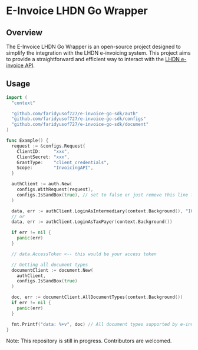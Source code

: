 # E-Invoice LHDN Go Wrapper

## Overview

The E-Invoice LHDN Go Wrapper is an open-source project designed to simplify the integration with the LHDN e-invoicing system. This project aims to provide a straightforward and efficient way to interact with the [LHDN e-invoice API](https://sdk.myinvois.hasil.gov.my/api/).

## Usage

```go
import (
  "context"

  "github.com/faridyusof727/e-invoice-go-sdk/auth"
  "github.com/faridyusof727/e-invoice-go-sdk/configs"
  "github.com/faridyusof727/e-invoice-go-sdk/document"
)

func Example() {
  request := &configs.Request{
    ClientID:     "xxx",
    ClientSecret: "xxx",
    GrantType:    "client_credentials",
    Scope:        "InvoicingAPI",
  }

  authClient := auth.New(
    configs.WithRequest(request),
    configs.IsSandBox(true), // set to false or just remove this line for prod
  )

  data, err := authClient.LoginAsIntermediary(context.Background(), "IGXXXXXXXXXXXX")
  // or
  data, err := authClient.LoginAsTaxPayer(context.Background())

  if err != nil {
    panic(err)
  }

  // data.AccessToken <-- this would be your access token

  // Getting all document types
  documentClient := document.New(
    authClient, 
    configs.IsSandBox(true)
  )

  doc, err := documentClient.AllDocumentTypes(context.Background())
  if err != nil {
    panic(err)
  }

  fmt.Printf("data: %+v", doc) // All document types supported by e-invoice
}
```

Note: This repository is still in progress. Contributors are welcomed.
